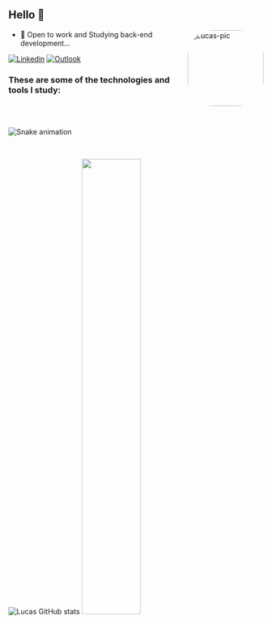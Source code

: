 ## Hello 👋
<img align="right" alt="Lucas-pic" height="150" style="border-radius:50px;"     src="https://media1.giphy.com/media/HscDLzkO8EOTmgkhQP/giphy.gif?cid=790b76110ffbc247d19a239a3eca340a856a3bcdf86eaeb7&rid=giphy.gif&ct=g">

- 🔭 Open to work  and Studying back-end development...

[![Linkedin](https://img.shields.io/badge/LinkedIn-0077B5?style=for-the-badge&logo=linkedin&logoColor=white)](www.linkedin.com/in/lucas-c-domingos)
[![Outlook](https://img.shields.io/badge/Microsoft_Outlook-0078D4?style=for-the-badge&logo=microsoft-outlook&logoColor=white)](mailto:lucas.c.domingos@hotmail.com>)

### These are some of the technologies and tools I study:
<div style="display: inline_block"><br>
  <img align="center" alt=""SPRING" src="https://img.shields.io/badge/Spring-6DB33F?style=for-the-badge&logo=spring&logoColor=white" /> 
  <img align="center" alt=""POSTGRES" src="https://img.shields.io/badge/PostgreSQL-316192?style=for-the-badge&logo=postgresql&logoColor=white" /> 
  <img align="center" alt=""JAVASCRIPT" src="https://img.shields.io/badge/JavaScript-323330?style=for-the-badge&logo=javascript&logoColor=F7DF1E" />     
  <img align="center" alt=""JAVA" src="https://img.shields.io/badge/Java-ED8B00?style=for-the-badge&logo=java&logoColor=white" /> 
  <img align="center" alt=""HTML5" src="https://img.shields.io/badge/HTML5-E34F26?style=for-the-badge&logo=html5&logoColor=white" />
  <img align="center" alt=""CSS3" src="https://img.shields.io/badge/CSS3-1572B6?style=for-the-badge&logo=css3&logoColor=white" /> 
  <img align="center" alt=""PYTHON" src="https://img.shields.io/badge/Python-14354C?style=for-the-badge&logo=python&logoColor=white" /> 
  <img align="center" alt=""C#" src="https://img.shields.io/badge/C%23-239120?style=for-the-badge&logo=c-sharp&logoColor=white" /> 
  <img align="center" alt=""UNITY" src="https://img.shields.io/badge/Unity-100000?style=for-the-badge&logo=unity&logoColor=white" /> 
  
  ![Snake animation](https://github.com/rafaballerini/LCDomingos/blob/output/github-contribution-grid-snake.svg)
 
  
</div><br>


  ![Lucas GitHub stats](https://github-readme-stats.vercel.app/api?username=LCDomingos&show_icons=true&theme=radical)
  <img width="48%" src="https://github-readme-stats.vercel.app/api/top-langs/?username=LCDomingos&layout=compact&langs_count=7&theme=dark"/>
  
